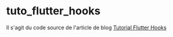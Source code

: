 # tuto_flutter_hooks

Il s'agit du code source de l'article de blog <a href="https://bwnyasse.net/post/4-tutorial-flutter-hooks/" target="_blank">Tutorial Flutter Hooks</a>
